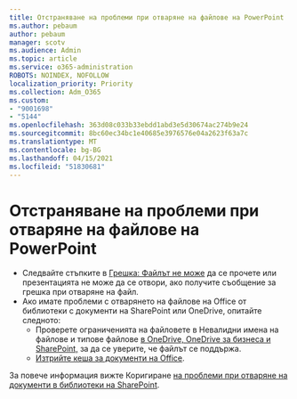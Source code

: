 ```yaml
---
title: Отстраняване на проблеми при отваряне на файлове на PowerPoint
ms.author: pebaum
author: pebaum
manager: scotv
ms.audience: Admin
ms.topic: article
ms.service: o365-administration
ROBOTS: NOINDEX, NOFOLLOW
localization_priority: Priority
ms.collection: Adm_O365
ms.custom:
- "9001698"
- "5144"
ms.openlocfilehash: 363d08c033b33ebdd1abd3e5d30674ac274b9e24
ms.sourcegitcommit: 8bc60ec34bc1e40685e3976576e04a2623f63a7c
ms.translationtype: MT
ms.contentlocale: bg-BG
ms.lasthandoff: 04/15/2021
ms.locfileid: "51830681"
---
```

# <a name="resolve-issues-opening-powerpoint-files"></a>Отстраняване на проблеми при отваряне на файлове на PowerPoint

- Следвайте стъпките в [Грешка: Файлът не може](https://support.office.com/article/Error-Can-t-read-file-or-Presentation-cannot-be-opened-7f2f31e2-d4dd-4c1f-9e27-ba6fadf92d44) да се прочете или презентацията не може да се отвори, ако получите съобщение за грешка при отваряне на файл.
- Ако имате проблеми с отварянето на файлове на Office от библиотеки с документи на SharePoint или OneDrive, опитайте следното:
    - Проверете ограниченията на файловете в Невалидни имена на файлове и типове файлове [в OneDrive, OneDrive за бизнеса и SharePoint,](https://support.office.com/article/64883a5d-228e-48f5-b3d2-eb39e07630fa) за да се уверите, че файлът се поддържа.
    - [Изтрийте кеша за документи на Office](https://support.office.com/article/b1d3765e-d71b-4bb8-99ca-acd22c42995d).

За повече информация вижте Коригиране [на проблеми при отваряне на документи в библиотеки на SharePoint](https://support.office.com/article/31329fa1-4ad0-47fc-95d8-bb0c5b12a536).
